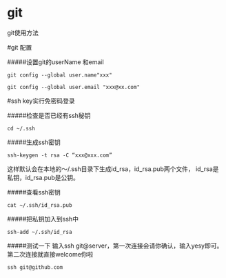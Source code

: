# git
git使用方法

#git 配置

#####设置git的userName 和email

```
git config --global user.name"xxx"

git config --global user.email "xxx@xx.com" 

```

#ssh key实行免密码登录

#####检查是否已经有ssh秘钥

```
cd ~/.ssh

```

#####生成ssh密钥

```
ssh-keygen -t rsa -C “xxx@xxx.com”

```
这样默认会在本地的～/.ssh目录下生成id_rsa，id_rsa.pub两个文件，
id_rsa是私钥，id_rsa.pub是公钥。

#####查看ssh密钥

```
cat ~/.ssh/id_rsa.pub

```

#####把私钥加入到ssh中

```
ssh-add ~/.ssh/id_rsa

```

#####测试一下
输入ssh git@server，第一次连接会请你确认，输入yesy即可。第二次连接就直接welcome你啦

```
ssh git@github.com

```


